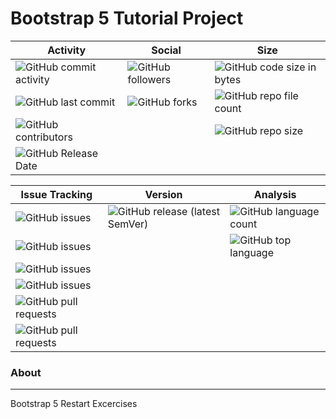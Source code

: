 # Bootstrap 5 Tutorial Project

<!--- Status Badges at https://shields.io --->

| Activity      | Social      | Size      |
| -----------   | ----------- | --------- |
| ![GitHub commit activity](https://img.shields.io/github/commit-activity/t/uscbsitric/Bootstrap5)  | ![GitHub followers](https://img.shields.io/github/followers/uscbsitric?style=social) | ![GitHub code size in bytes](https://img.shields.io/github/languages/code-size/uscbsitric/Bootstrap5) |
| ![GitHub last commit](https://img.shields.io/github/last-commit/uscbsitric/Bootstrap5) | ![GitHub forks](https://img.shields.io/github/forks/uscbsitric/Bootstrap5?style=social) | ![GitHub repo file count](https://img.shields.io/github/directory-file-count/uscbsitric/Bootstrap5) |
| ![GitHub contributors](https://img.shields.io/github/contributors/uscbsitric/Bootstrap5) |  | ![GitHub repo size](https://img.shields.io/github/repo-size/uscbsitric/Bootstrap5) |
| ![GitHub Release Date](https://img.shields.io/github/release-date/uscbsitric/Bootstrap5) | |


| Issue Tracking | Version    | Analysis  |
| ---------      | ---------  | --------- |
| ![GitHub issues](https://img.shields.io/github/issues/uscbsitric/Bootstrap5)  | ![GitHub release (latest SemVer)](https://img.shields.io/github/v/release/uscbsitric/Bootstrap5?display_name=tag&sort=semver) | ![GitHub language count](https://img.shields.io/github/languages/count/uscbsitric/Bootstrap5) |
| ![GitHub issues](https://img.shields.io/github/issues-raw/uscbsitric/Bootstrap5) | | ![GitHub top language](https://img.shields.io/github/languages/top/uscbsitric/Bootstrap5) |
| ![GitHub issues](https://img.shields.io/github/issues-closed/uscbsitric/Bootstrap5) |  |  |
| ![GitHub issues](https://img.shields.io/github/issues-closed-raw/uscbsitric/Bootstrap5) |  |  |
| ![GitHub pull requests](https://img.shields.io/github/issues-pr/uscbsitric/Bootstrap5) |  |  |
| ![GitHub pull requests](https://img.shields.io/github/issues-pr-raw/uscbsitric/Bootstrap5) |  |  |




### About
-------------------------------------------------------------------------------------------

Bootstrap 5 Restart Excercises
